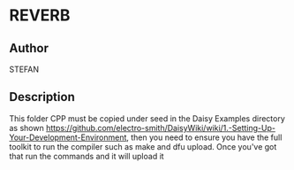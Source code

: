 # REVERB

## Author

STEFAN

## Description

This folder CPP must be copied under seed in the Daisy Examples directory as shown https://github.com/electro-smith/DaisyWiki/wiki/1.-Setting-Up-Your-Development-Environment, then you need to ensure you have the full toolkit to run the compiler such as make and dfu upload. Once you've got that run the commands and it will upload it

